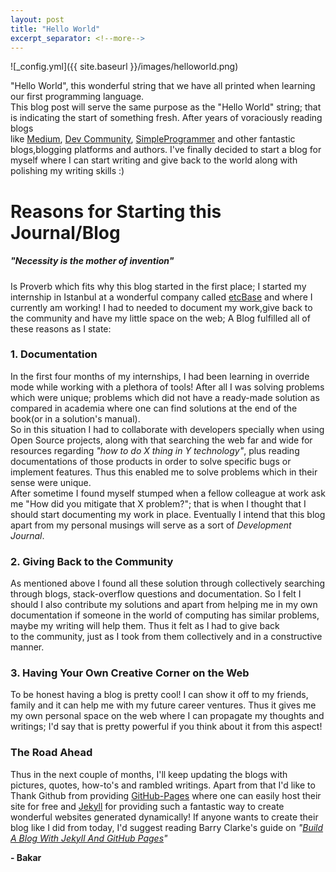 ```yaml
--- 
layout: post    
title: "Hello World"  
excerpt_separator: <!--more-->
---    
```

    
 ![_config.yml]({{ site.baseurl }}/images/helloworld.png)  

"Hello World", this wonderful string that we have all printed when learning our first programming language.    
This blog post will serve the same purpose as the "Hello World" string; that is indicating the start of something fresh. After years of voraciously reading blogs     
like [Medium](https://medium.com/), [Dev Community](https://dev.to/), [SimpleProgrammer](https://simpleprogrammer.com/) and other fantastic blogs,blogging platforms and authors. I've finally decided to start a blog for myself where I can start writing and give back to the world along with polishing my writing skills :)    
<!--more-->
# Reasons for Starting this Journal/Blog   
 ##### "Necessity is the mother of invention" 
 Is Proverb which fits why this blog started in the first place; I started my internship in Istanbul at a wonderful company called [etcBase](https://www.etcbase.com/) and where I currently am working! I had to needed to document my work,give back to the community and have my little space on the web; A Blog fulfilled all of these reasons as I state: 
### 1. Documentation  
  In the first four months of my internships, I had been learning in override mode while working with a plethora of tools! After all I was solving problems which were unique; problems which did not have a ready-made solution as compared in academia where one can find solutions at the end of the book(or in a solution's manual).   
  So in this situation I had to collaborate with developers specially when using Open Source projects, along with that searching the web far and wide for resources regarding *"how to do X thing in Y technology"*, plus reading documentations of those products in order to solve specific bugs or implement features. Thus this enabled me to solve problems which in their sense were unique.   
  After sometime I found myself stumped when a fellow colleague at work ask me "How did you mitigate that X problem?"; that is when I thought that I should start documenting my work in place. Eventually I intend that this blog apart from my personal musings will serve as a sort of *Development Journal*.   
### 2. Giving Back to the Community  
  As mentioned above I found all these solution through collectively searching through blogs, stack-overflow questions and documentation. So I felt I should I also contribute my solutions and apart from helping me in my own documentation if someone in the world of computing has similar problems, maybe my writing will help them. Thus it felt as I had to give back  
  to the community, just as I took from them collectively and in a constructive manner.  
### 3. Having Your Own Creative Corner on the Web 
  To be honest having a blog is pretty cool! I can show it off to my friends, family and it can help me with my future career ventures. Thus it gives me my own personal space on the web where I can propagate my thoughts and writings; I'd say that is pretty powerful if you think about it from this aspect!  
    
    
### The Road Ahead  
  Thus in the next couple of months, I'll keep updating the blogs with pictures, quotes, how-to's and rambled writings. Apart from that I'd like to Thank Github from providing [GitHub-Pages](https://pages.github.com/) where one can easily host their site for free and [Jekyll](https://jekyllrb.com/) for providing such a fantastic way to create wonderful websites generated dynamically!
  If anyone wants to create their blog like I did from today, I'd suggest reading Barry Clarke's guide on *"[Build A Blog With Jekyll And GitHub Pages](https://www.smashingmagazine.com/2014/08/build-blog-jekyll-github-pages/)"*
 
 
 
 **- Bakar**